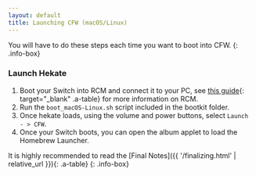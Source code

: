 ```yaml
---
layout: default
title: Launching CFW (macOS/Linux)
---
```


You will have to do these steps each time you want to boot into CFW.
{: .info-box}

### Launch Hekate

1. Boot your Switch into RCM and connect it to your PC, see [this guide](https://xghostboyx.github.io/RCM-Guide){: target="_blank" .a-table} for more information on RCM.
2. Run the `boot_macOS-Linux.sh` script included in the bootkit folder.
3. Once hekate loads, using the volume and power buttons, select `Launch - > CFW`.
4. Once your Switch boots, you can open the album applet to load the Homebrew Launcher.

It is highly recommended to read the [Final Notes]({{ '/finalizing.html' | relative_url }}){: .a-table}
{: .info-box}
